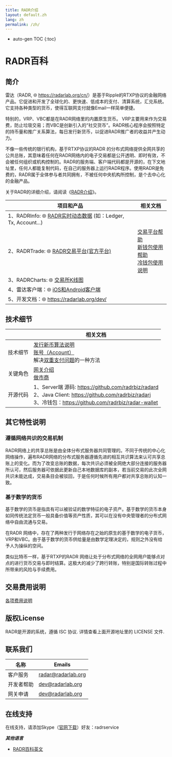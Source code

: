 ```yaml
---
title: RADR介绍
layout: default.zh
lang: zh
permalink: /zh/
---
```

* auto-gen TOC
{:toc}

# RADR百科

## 简介

雷达（RADR, 🌐 <https://radarlab.org/cn/>）是基于Ripple的RTXP协议的金融网络产品。它促进和开发了全球化的、更快速、低成本的支付、清算系统，汇兑系统。它支持各种类型的货币，使得互联网支付就像Email一样简单便捷。

特别的，VRP、VBC都是在RADR网络里的内置原生货币。 VRP主要用来作为交易费，防止垃圾交易；而VBC是创新引入的“社交货币”。RADR核心程序会按照特定的持币量和推广关系算法，每日发行新货币，以促进RADR推广者的收益并产生动力。

不像一些传统的银行机构，基于RTXP协议的RADR 的分布式网络提供全网共享的公共总账，其意味着任何在RADR网络内的电子交易都是公开透明、即时有效，不会被任何组织或机构控制的。RADR的服务端、客户端代码都是开源的，在下文地址里，任何人都能复制代码，在自己的服务器上运行RADR程序。使用RADR是免费的，RADR属于全体参与者共同拥有，不被任何中央机构所控制，是个去中心化的金融产品。

关于RADR的详细介绍，请阅读《[RADR介绍](./introduction/introduction)》。

|项目和产品| 相关文档|
| --- | --- |
|1、RADRInfo: 🌐 [RADR实时动态数据](https://info.radarlab.org/ledger_list.html) (如：Ledger, Tx, Account...) | |
|2、RADRTrade: 🌐 [RADR交易平台(官方平台)](https://t.radarlab.org/index.html) | [交易平台帮助](./introduction/trade_help)  <br> [新钱包使用帮助](./introduction/trade_help) <br> [冷钱包使用说明](./introduction/cold_wallet) |
|3、RADRCharts: 🌐 [交易所K线图](https://charts.radarlab.org/) | |
|4、雷达客户端：🌐  [iOS和Android客户端](https://www.radarlab.org/cn/download.html) | |
|5、开发文档：🌐 <https://radarlab.org/dev/> | |

## 技术细节

| | 相关文档 |
| --- | --- |
|技术细节| [发行新币算法说明](./tech/dividend) <br> [账号（Account）](./ds/account) <br> 解决[双重支付问题](./tech/double_spending)的一种方法 |
|关键角色| [网关介绍](./gateway/start) <br> [做市商](./marketmaker/start) |
|开源代码 | 1、Server端 源码: https://github.com/radrbiz/radard <br> 2、Java Client: https://github.com/radrbiz/radarj <br> 3、冷钱包：https://github.com/radrbiz/radar-wallet |

## 其它特性说明

### 遵循网络共识的交易机制

RADR网络上的共享总账是由全体分布式服务器共同管理的。不同于传统的中心化网络操作，遍布RADR网络的分布式服务器遵循先进的相互共识算法来认可共享总账上的变化。而为了改变总账的数据，每次共识必须被全网绝大部分连接的服务器所认可，然后服务器可依据此更新自己本地数据库的副本，若当前交易的此次全网共识未能达成，交易条目会被驳回，于是任何时候所有用户都对共享总账的认知一致。

### 基于数学的货币

基于数学的货币是指具有可以被验证的数学特征的电子资产。基于数学的货币本身如同传统法定货币一般具备价值等资产性质，其可以在没有中央管理者的分布式网络中自由流通与交易。

在RADR 网络中，存在了两种发行于网络存在之始的原生的基于数学的电子货币，VRP和VBC。由于基于数学的货币供给量是由数学定理决定的，规则之外没有给予人为操纵的空间。

类似比特币一样，基于RTXP的RADR 网络让处于分布式网络的全网用户能够点对点的进行货币交易与即时结算。这极大的减少了跨行转账，特别是国际转账过程中所带来的风险与手续费用。

## 交易费用说明

[各项费用说明](./introduction/transaction_fee)

## 版权License

RADR是开源的系统，遵循 ISC 协议. 详情查看上面开源地址里的 LICENSE 文件.

## 联系我们

| 名称 | Emails |
| --- | --- |
|客户服务 | <radar@radarlab.org> |
|开发者帮助 | <dev@radarlab.org> |
|网关申请 | <dev@radarlab.org> |

## 在线支持

在线支持，请添加Skype（[官网下载](http://skype.gmw.cn/down/)）好友：radrservice

***其他语言***

* [RADR百科英文](/en/)
